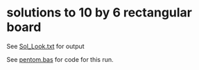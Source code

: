 solutions to 10 by 6 rectangular board
======================================

See [Sol_Look.txt](Sol_Look.txt) for output

See [pentom.bas](pentom.bas) for code for this run.

